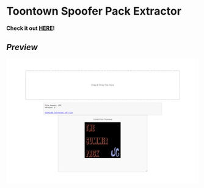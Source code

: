 # Toontown Spoofer Pack Extractor

**Check it out [HERE](https://loonaticx.github.io/TTPExtractor/)!**

## *Preview*
![Preview of the pack extractor](img/preview.png)
